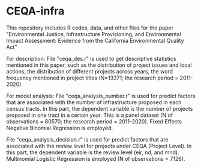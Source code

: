 # CEQA-infra

This repository includes R codes, data, and other files for the paper "Environmental Justice, Infrastructure Provisioning, and Environmental Impact Assessment: Evidence from the California Environmental Quality Act”

For description:
  File "ceqa_des.r" is used to get descriptive statistics mentioned in this paper, such as the distribution of project issues and local actions, the distribution of different projects across years, the word frequency mentioned in project titles (N=13371; the research period = 2011-2020)

For model analysis:
  File "ceqa_analysis_number.r" is used for predict factors that are associated with the number of infrastructure proposed in each census tracts. In this part, the dependent variable is the number of projects proposed in one tract in a certain year. This is a panel dataset (N of observations = 80570; the research period = 2011-2020). Fixed Effects Negative Binomial Regression is employed.

  File "ceqa_analysis_decision.r" is used for predict factors that are associated with the review level for projects under CEQA (Project Level). In this part, the dependent variable is the review level (eir, nd, and mnd). Multinomial Logistic Regression is employed (N of observations = 7126).

